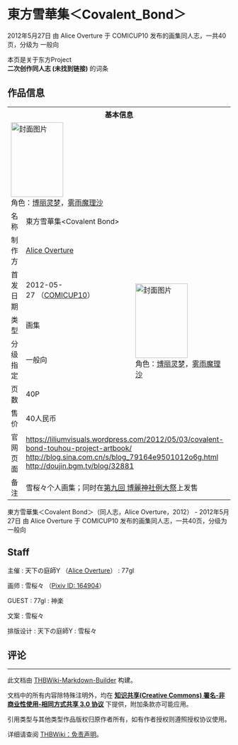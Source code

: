 # 東方雪華集＜Covalent_Bond＞

<!-- source html: G:\repos\THBWiki-Markdown-Builder\THBWikiMarkdown\Temp\main\a\a5\ns0%3A%E6%9D%B1%E6%96%B9%E9%9B%AA%E8%8F%AF%E9%9B%86%EF%BC%9CCovalent_Bond%EF%BC%9E.html -->

2012年5月27日 由 Alice Overture 于 COMICUP10 发布的画集同人志，一共40页，分级为 一般向

本页是关于东方Project  
 **二次创作同人志 (未找到链接)** 的词条

## 作品信息

<table><tbody><tr><th colspan="3">基本信息</th></tr><tr><td class="cover-artwork-mobile" colspan="2"><a href="./文件-東方雪華集＜Covalent_Bond＞封面.jpg.md" class="image" title="封面图片"><img alt="封面图片" src="https://upload.thwiki.cc/thumb/f/fa/%E6%9D%B1%E6%96%B9%E9%9B%AA%E8%8F%AF%E9%9B%86%EF%BC%9CCovalent_Bond%EF%BC%9E%E5%B0%81%E9%9D%A2.jpg/118px-%E6%9D%B1%E6%96%B9%E9%9B%AA%E8%8F%AF%E9%9B%86%EF%BC%9CCovalent_Bond%EF%BC%9E%E5%B0%81%E9%9D%A2.jpg" decoding="async" loading="lazy" width="118" height="168" srcset="https://upload.thwiki.cc/thumb/f/fa/%E6%9D%B1%E6%96%B9%E9%9B%AA%E8%8F%AF%E9%9B%86%EF%BC%9CCovalent_Bond%EF%BC%9E%E5%B0%81%E9%9D%A2.jpg/177px-%E6%9D%B1%E6%96%B9%E9%9B%AA%E8%8F%AF%E9%9B%86%EF%BC%9CCovalent_Bond%EF%BC%9E%E5%B0%81%E9%9D%A2.jpg 1.5x, https://upload.thwiki.cc/thumb/f/fa/%E6%9D%B1%E6%96%B9%E9%9B%AA%E8%8F%AF%E9%9B%86%EF%BC%9CCovalent_Bond%EF%BC%9E%E5%B0%81%E9%9D%A2.jpg/236px-%E6%9D%B1%E6%96%B9%E9%9B%AA%E8%8F%AF%E9%9B%86%EF%BC%9CCovalent_Bond%EF%BC%9E%E5%B0%81%E9%9D%A2.jpg 2x" data-file-width="440" data-file-height="627"></a><div class="cover-char">角色：<a href="./博丽灵梦.md" title="博丽灵梦">博丽灵梦</a>，<a href="./雾雨魔理沙.md" title="雾雨魔理沙">雾雨魔理沙</a></div></td>
</tr><tr><td class="label">名称</td><td colspan="2"> 東方雪華集&#60;Covalent Bond&#62; </td></tr><tr><td class="label">制作方</td><td><a href="./Alice_Overture.md" title="Alice Overture">Alice Overture</a></td><td class="cover-artwork" rowspan="6" style="min-width:168px;"><a href="./文件-東方雪華集＜Covalent_Bond＞封面.jpg.md" class="image" title="封面图片"><img alt="封面图片" src="https://upload.thwiki.cc/thumb/f/fa/%E6%9D%B1%E6%96%B9%E9%9B%AA%E8%8F%AF%E9%9B%86%EF%BC%9CCovalent_Bond%EF%BC%9E%E5%B0%81%E9%9D%A2.jpg/118px-%E6%9D%B1%E6%96%B9%E9%9B%AA%E8%8F%AF%E9%9B%86%EF%BC%9CCovalent_Bond%EF%BC%9E%E5%B0%81%E9%9D%A2.jpg" decoding="async" loading="lazy" width="118" height="168" srcset="https://upload.thwiki.cc/thumb/f/fa/%E6%9D%B1%E6%96%B9%E9%9B%AA%E8%8F%AF%E9%9B%86%EF%BC%9CCovalent_Bond%EF%BC%9E%E5%B0%81%E9%9D%A2.jpg/177px-%E6%9D%B1%E6%96%B9%E9%9B%AA%E8%8F%AF%E9%9B%86%EF%BC%9CCovalent_Bond%EF%BC%9E%E5%B0%81%E9%9D%A2.jpg 1.5x, https://upload.thwiki.cc/thumb/f/fa/%E6%9D%B1%E6%96%B9%E9%9B%AA%E8%8F%AF%E9%9B%86%EF%BC%9CCovalent_Bond%EF%BC%9E%E5%B0%81%E9%9D%A2.jpg/236px-%E6%9D%B1%E6%96%B9%E9%9B%AA%E8%8F%AF%E9%9B%86%EF%BC%9CCovalent_Bond%EF%BC%9E%E5%B0%81%E9%9D%A2.jpg 2x" data-file-width="440" data-file-height="627"></a><div class="cover-char">角色：<a href="./博丽灵梦.md" title="博丽灵梦">博丽灵梦</a>，<a href="./雾雨魔理沙.md" title="雾雨魔理沙">雾雨魔理沙</a></div></td>
</tr><tr><td class="label">首发日期</td><td>2012-05-27&#160;（<a href="/展会作品列表?e=COMICUP%2310">COMICUP10</a>）</td></tr><tr><td class="label">类型</td><td>画集</td></tr><tr><td class="label">分级指定</td><td>一般向</td></tr><tr><td class="label">页数</td><td>40P</td></tr><tr><td class="label">售价</td><td>40人民币</td></tr>
<tr><td class="label">官网页面</td><td colspan="2"><a rel="nofollow" class="external free" href="https://liliumvisuals.wordpress.com/2012/05/03/covalent-bond-touhou-project-artbook/">https://liliumvisuals.wordpress.com/2012/05/03/covalent-bond-touhou-project-artbook/</a><br><a rel="nofollow" class="external free" href="http://blog.sina.com.cn/s/blog_79164e9501012o6g.html">http://blog.sina.com.cn/s/blog_79164e9501012o6g.html</a><br><a rel="nofollow" class="external free" href="http://doujin.bgm.tv/blog/32881">http://doujin.bgm.tv/blog/32881</a></td></tr><tr><td class="label">备注</td><td colspan="2">雪桜々个人画集；同时在<a href="/%E5%8D%9A%E4%B8%BD%E7%A5%9E%E7%A4%BE%E4%BE%8B%E5%A4%A7%E7%A5%AD#9" title="博丽神社例大祭">第九回 博麗神社例大祭</a>上发售</td></tr></tbody></table>

東方雪華集＜Covalent Bond＞（同人志，Alice Overture，2012） - 2012年5月27日 由 Alice Overture 于 COMICUP10 发布的画集同人志，一共40页，分级为 一般向

## Staff
主催
: 天下の庭師Y （[Alice Overture](./Alice_Overture.md)）
: 77gl

画师
: 雪桜々 （[Pixiv ID: 164904](https://www.pixiv.net/users/164904)）

GUEST
: 77gl
: 神楽

文案
: 雪桜々

排版设计
: 天下の庭師Y
: 雪桜々


## 评论




---

此文档由 [THBWiki-Markdown-Builder](https://github.com/Delsin-Yu/THBWiki-Markdown-Builder) 构建。

文档中的所有内容除特殊注明外，均在 [**知识共享(Creative Commons) 署名-非商业性使用-相同方式共享 3.0 协议**](https://creativecommons.org/licenses/by-sa/3.0/deed.zh-hans) 下提供，附加条款亦可能应用。

引用类型与其他类型作品版权归原作者所有，如有作者授权则遵照授权协议使用。

详细请查阅 [THBWiki：免责声明](https://thbwiki.cc/THBWiki:%E5%85%8D%E8%B4%A3%E5%A3%B0%E6%98%8E)。

